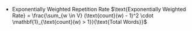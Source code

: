 - Exponentially Weighted Repetition Rate
  $\text{Exponentially Weighted Rate} = \frac{\sum_{w \in V} (\text{count}(w) - 1)^2 \cdot \mathbf{1}_{\text{count}(w) > 1}}{\text{Total Words}}$
